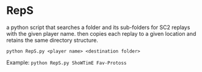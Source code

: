 # RepS
a python script that searches a folder and its sub-folders for SC2 replays with the given  player name.
then copies each replay to a given location and retains the same directory structure.

```python RepS.py <player name> <destination folder>```

Example:
```python RepS.py ShoWTimE Fav-Protoss```
